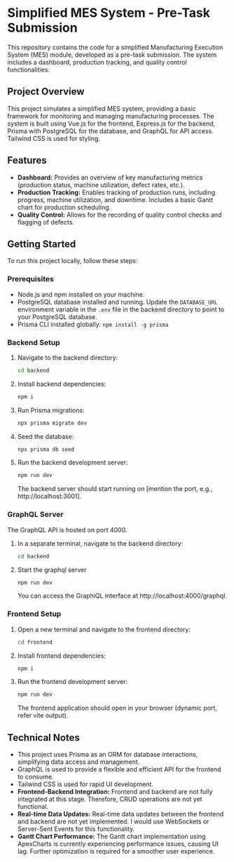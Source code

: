 # Simplified MES System - Pre-Task Submission

This repository contains the code for a simplified Manufacturing Execution System (MES) module, developed as a pre-task submission.  The system includes a dashboard, production tracking, and quality control functionalities.

## Project Overview

This project simulates a simplified MES system, providing a basic framework for monitoring and managing manufacturing processes.  The system is built using Vue.js for the frontend, Express.js for the backend, Prisma with PostgreSQL for the database, and GraphQL for API access. Tailwind CSS is used for styling.

## Features

*   **Dashboard:** Provides an overview of key manufacturing metrics (production status, machine utilization, defect rates, etc.).
*   **Production Tracking:** Enables tracking of production runs, including progress, machine utilization, and downtime.  Includes a basic Gantt chart for production scheduling.
*   **Quality Control:**  Allows for the recording of quality control checks and flagging of defects.

## Getting Started

To run this project locally, follow these steps:

### Prerequisites

*   Node.js and npm installed on your machine.
*   PostgreSQL database installed and running.  Update the `DATABASE_URL` environment variable in the `.env` file in the backend directory to point to your PostgreSQL database.
*   Prisma CLI installed globally: `npm install -g prisma`

### Backend Setup

1.  Navigate to the backend directory:

    ```bash
    cd backend
    ```

2.  Install backend dependencies:

    ```bash
    npm i
    ```

3.  Run Prisma migrations:

    ```bash
    npx prisma migrate dev 
    ```

4.  Seed the database:

    ```bash
    npx prisma db seed
    ```

5.  Run the backend development server:

    ```bash
    npm run dev
    ```

    The backend server should start running on [mention the port, e.g., http://localhost:3001].

### GraphQL Server

The GraphQL API is hosted on port 4000.

1.  In a separate terminal, navigate to the backend directory:
    ```bash
    cd backend
    ```
2.  Start the graphql server
    ```bash
    npm run dev
    ```
    You can access the GraphiQL interface at http://localhost:4000/graphql.

### Frontend Setup

1.  Open a new terminal and navigate to the frontend directory:

    ```bash
    cd frontend
    ```

2.  Install frontend dependencies:

    ```bash
    npm i
    ```

3.  Run the frontend development server:

    ```bash
    npm run dev
    ```

    The frontend application should open in your browser (dynamic port, refer vite output).

## Technical Notes

*   This project uses Prisma as an ORM for database interactions, simplifying data access and management.
*   GraphQL is used to provide a flexible and efficient API for the frontend to consume.
*   Tailwind CSS is used for rapid UI development.
*   **Frontend-Backend Integration:**  Frontend and backend are not fully integrated at this stage.  Therefore, CRUD operations are not yet functional.
*   **Real-time Data Updates:** Real-time data updates between the frontend and backend are not yet implemented. I would use WebSockets or Server-Sent Events for this functionality.
*   **Gantt Chart Performance:** The Gantt chart implementation using ApexCharts is currently experiencing performance issues, causing UI lag. Further optimization is required for a smoother user experience.
